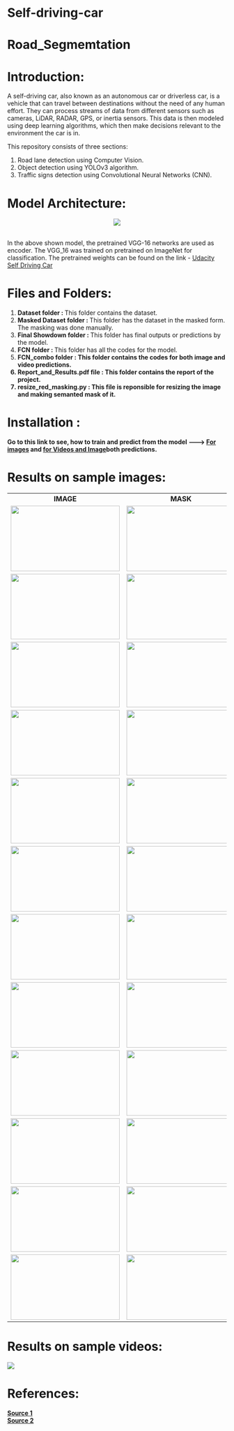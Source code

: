 # Self-driving-car
# Road_Segmemtation

# Introduction:
A self-driving car, also known as an autonomous car or driverless car, is a vehicle that can travel between destinations without the need of any human effort. They can process streams of data from different sensors such as cameras, LiDAR, RADAR, GPS, or inertia sensors. This data is then modeled using deep learning algorithms, which then make decisions relevant to the environment the car is in. 

This repository consists of three sections: 
1. Road lane detection using Computer Vision. 
2. Object detection using YOLOv3 algorithm.
3. Traffic signs detection using Convolutional Neural Networks (CNN).
# Model Architecture:
<p align = "center">
<img src ="./architecture.jpg" align = "center"/>
</p>
<br>
In the above shown model, the pretrained VGG-16 networks are used as encoder. The VGG_16 was trained on pretrained on ImageNet for classification. The 
pretrained weights can be found on the link - <a href = "https://s3-us-west-1.amazonaws.com/udacity-selfdrivingcar/vgg.zip">Udacity Self Driving Car</a>

# Files and Folders:

<ol>
  <li><B>Dataset folder : </B>This folder contains the dataset.</li>
  <li><B>Masked Dataset folder : </B>This folder has the dataset in the masked form. The masking was done manually.</li>
  <li><B>Final Showdown folder : </B>This folder has final outputs or predictions by the model.</li>
  <li><B>FCN folder : </B>This folder has all the codes for the model.</li>
  <li><B>FCN_combo folder : <B>This folder contains the codes for both image and video predictions.</li>
  <li><B>Report_and_Results.pdf file : <B>This folder contains the report of the project.</li>
  <li><B>resize_red_masking.py : <B>This file is reponsible for resizing the image and making semanted mask of it.</li>
</ol>

# Installation :

Go to this link to see, how to train and predict from the model --->  <a href = "https://github.com/AYUSH-ISHAN/Road_Segmentation/tree/main/FCN#training--">For images</a> and <a href = "https://github.com/AYUSH-ISHAN/Road_Segmentation/tree/main/FCN_combo#training--">for Videos and Image</a>both predictions.

# Results on sample images:

<table>
  <tr>
    <td align = "center"><B>IMAGE</B></td>
    <td align = "center"><B>MASK</B></td>
    <td align = "center"><B>OUTPUT</B></td>
  </tr>
  <tr>
    <td><img src = "./dataset/umm_road_1.png" height = "150", width = "250"/></td>
    <td><img src = "./masked_dataset/umm_road_1.png" height = "150", width = "250"/></td>
    <td><img src = "./Final_Showdown/umm_road_1.png" height = "150", width = "250"/></td>
 </tr>
  <tr>
    <td><img src = "./dataset/umm_road_5.png" height = "150", width = "250"/></td>
    <td><img src = "./masked_dataset/umm_road_5.png" height = "150", width = "250"/></td>
    <td><img src = "./Final_Showdown/umm_road_5.png" height = "150", width = "250"/></td>
 </tr>
  <tr>
    <td><img src = "./dataset/umm_road_valley.png" height = "150", width = "250"/></td>
    <td><img src = "./masked_dataset/umm_road_valley.png"/ height = "150", width = "250"></td>
    <td><img src = "./Final_Showdown/umm_road_valley.png" height = "150", width = "250"/></td>
 </tr>
  <tr>
    <td><img src = "./dataset/umm_road_10.png" height = "150", width = "250"/></td>
    <td><img src = "./masked_dataset/umm_road_10.png"/ height = "150", width = "250"></td>
    <td><img src = "./Final_Showdown/umm_road_10.png" height = "150", width = "250"/></td>
 </tr>
  <tr>
    <td><img src = "./dataset/umm_road_20.png"/ height = "150", width = "250"></td>
    <td><img src = "./masked_dataset/umm_road_20.png" height = "150", width = "250"/></td>
    <td><img src = "./Final_Showdown/umm_road_20.png" height = "150", width = "250"/></td>
 </tr>
  <tr>
    <td><img src = "./dataset/umm_road_40.png" height = "150", width = "250"/></td>
    <td><img src = "./masked_dataset/umm_road_40.png" height = "150", width = "250"/></td>
    <td><img src = "./Final_Showdown/umm_road_40.png" height = "150", width = "250"/></td>
 </tr>
  <tr>
    <td><img src = "./dataset/umm_road_30.png" height = "150", width = "250"/></td>
    <td><img src = "./masked_dataset/umm_road_30.png" height = "150", width = "250"/></td>
    <td><img src = "./Final_Showdown/umm_road_30.png" height = "150", width = "250"/></td>
 </tr>
  <tr>
    <td><img src = "./dataset/umm_road_1.png" height = "150", width = "250"/></td>
    <td><img src = "./masked_dataset/umm_road_1.png" height = "150", width = "250"/></td>
    <td><img src = "./Final_Showdown/umm_road_1.png" height = "150", width = "250"/></td>
 </tr>
  <tr>
    <td><img src = "./dataset/forest_dataset/umm_road_4.png" height = "150", width = "250"/></td>
    <td><img src = "./masked_dataset/forest_masked/umm_road_4.png" height = "150", width = "250"/></td>
    <td><img src = "./Final_Showdown/forest_final/umm_road_4.png" height = "150", width = "250"/></td>
 </tr>
  <tr>
    <td><img src = "./dataset/forest_dataset/umm_road_6.png" height = "150", width = "250"/></td>
    <td><img src = "./masked_dataset/forest_masked/umm_road_6.png" height = "150", width = "250"/></td>
    <td><img src = "./Final_Showdown/forest_final/umm_road_6.png" height = "150", width = "250"/></td>
 </tr>
  <tr>
    <td><img src = "./dataset/forest_dataset/umm_road_66.png" height = "150", width = "250"/></td>
    <td><img src = "./masked_dataset/forest_masked/umm_road_66.png" height = "150", width = "250"/></td>
    <td><img src = "./Final_Showdown/forest_final/umm_road_66.png" height = "150", width = "250"/></td>
 </tr>
  <tr>
    <td><img src = "./dataset/forest_dataset/umm_road_88.png" height = "150", width = "250"/></td>
    <td><img src = "./masked_dataset/forest_masked/umm_road_88.png" height = "150", width = "250"/></td>
    <td><img src = "./Final_Showdown/forest_final/umm_road_88.png" height = "150", width = "250"/></td>
 </tr>
  
 </table>

# Results on sample videos:

<img src = "./video_prediction.gif">
    
# References:
<a href = "https://github.com/JunshengFu/semantic_segmentation">Source 1</a><br>
<a href = "https://github.com/lb5160482/Road-Semantic-Segmentation/">Source 2</a>
